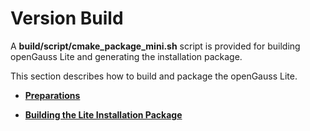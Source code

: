 # Version Build<a name="EN-US_TOPIC_0289899545"></a>

A  **build/script/cmake\_package\_mini.sh**  script is provided for building openGauss Lite and generating the installation package.

This section describes how to build and package the openGauss Lite.

-   **[Preparations](preparations.md)**  

-   **[Building the Lite Installation Package](building-the-lite-installation-package.md)**  


